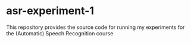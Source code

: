 # asr-experiment-1
This repository provides the source code for running my experiments for the (Automatic) Speech Recognition course

